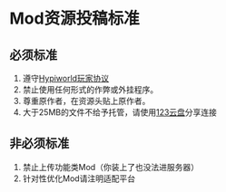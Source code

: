 # Mod资源投稿标准

## 必须标准

1. 遵守[Hypiworld玩家协议](https://baimoqilin.top/hypiworld/rules.pdf)
2. 禁⽌使⽤任何形式的作弊或外挂程序。
3. 尊重原作者，在资源头贴上原作者。
4. 大于25MB的文件不给予托管，请使用[123云盘](https://123pan.com)分享连接

## 非必须标准

1. 禁止上传功能类Mod（你装上了也没法进服务器）
2. 针对性优化Mod请注明适配平台
